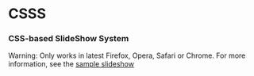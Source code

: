 # CSSS
### CSS-based SlideShow System

Warning: Only works in latest Firefox, Opera, Safari or Chrome.
For more information, see the [sample slideshow](http://leaverou.me/csss/sample-slideshow.html) 